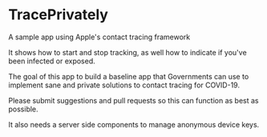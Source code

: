 # TracePrivately
A sample app using Apple's contact tracing framework

It shows how to start and stop tracking, as well how to indicate if you've been infected or exposed.

The goal of this app to build a baseline app that Governments can use to implement sane and private solutions to contact tracing for COVID-19.

Please submit suggestions and pull requests so this can function as best as possible.

It also needs a server side components to manage anonymous device keys.
